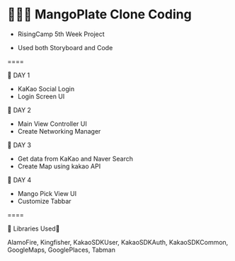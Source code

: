 # 👩🏻‍💻 MangoPlate Clone Coding

* RisingCamp 5th Week Project

* Used both Storyboard and Code

====

🌱 DAY 1
- KaKao Social Login
- Login Screen UI

🌱 DAY 2
- Main View Controller UI 
- Create Networking Manager 

🌱 DAY 3 
- Get data from KaKao and Naver Search
- Create Map using kakao API

🌱 DAY 4
- Mango Pick View UI
- Customize Tabbar

====

🌼 Libraries Used🌼

AlamoFire, Kingfisher, KakaoSDKUser, KakaoSDKAuth, KakaoSDKCommon, GoogleMaps, GooglePlaces, Tabman

